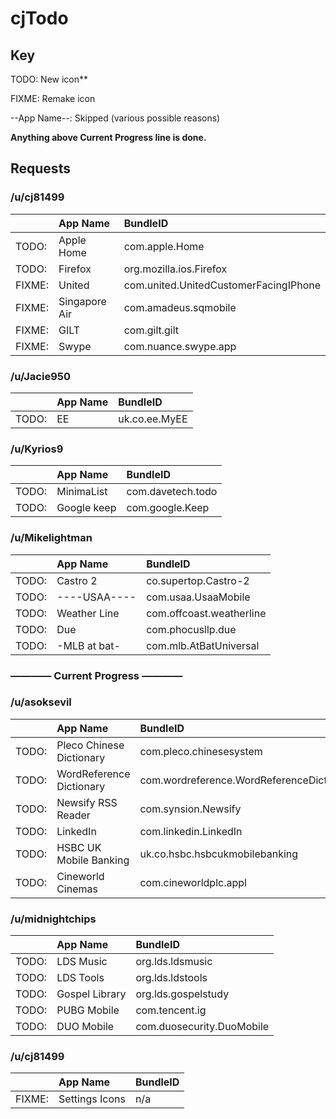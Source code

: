 # cjTodo

## Key

 TODO: New icon**

 FIXME: Remake icon

 --App Name--: Skipped (various possible reasons)

**Anything above Current Progress line is done.**

## Requests

### /u/cj81499

|        | App Name       | BundleID                              |
| :----- | :------------- | :------------------------------------ |
| TODO:  | Apple Home     | com.apple.Home                        |
| TODO:  | Firefox        | org.mozilla.ios.Firefox               |
| FIXME: | United         | com.united.UnitedCustomerFacingIPhone |
| FIXME: | Singapore Air  | com.amadeus.sqmobile                  |
| FIXME: | GILT           | com.gilt.gilt                         |
| FIXME: | Swype          | com.nuance.swype.app                  |

### /u/Jacie950

|       | App Name | BundleID      |
| :---- | :------- | :------------ |
| TODO: | EE       | uk.co.ee.MyEE |

### /u/Kyrios9

|       | App Name    | BundleID          |
| :---- | :---------- | :---------------- |
| TODO: | MinimaList  | com.davetech.todo |
| TODO: | Google keep | com.google.Keep   |

### /u/Mikelightman

|       | App Name     | BundleID                 |
| :---- | :----------- | :----------------------- |
| TODO: | Castro 2     | co.supertop.Castro-2     |
| TODO: | ----USAA---- | com.usaa.UsaaMobile      |
| TODO: | Weather Line | com.offcoast.weatherline |
| TODO: | Due          | com.phocusllp.due        |
| TODO: | -MLB at bat- | com.mlb.AtBatUniversal   |

### ———— Current Progress ————

### /u/asoksevil

|       | App Name                 | BundleID                                  |
| :---- | :----------------------- | :---------------------------------------- |
| TODO: | Pleco Chinese Dictionary | com.pleco.chinesesystem                   |
| TODO: | WordReference Dictionary | com.wordreference.WordReferenceDictionary |
| TODO: | Newsify RSS Reader       | com.synsion.Newsify                       |
| TODO: | LinkedIn                 | com.linkedin.LinkedIn                     |
| TODO: | HSBC UK Mobile Banking   | uk.co.hsbc.hsbcukmobilebanking            |
| TODO: | Cineworld Cinemas        | com.cineworldplc.appl                     |

### /u/midnightchips

|       | App Name                 | BundleID                                  |
| :---- | :----------------------- | :---------------------------------------- |
| TODO: | LDS Music                | org.lds.ldsmusic                          |
| TODO: | LDS Tools                | org.lds.ldstools                          |
| TODO: | Gospel Library           | org.lds.gospelstudy                       |
| TODO: | PUBG Mobile              | com.tencent.ig                            |
| TODO: | DUO Mobile               | com.duosecurity.DuoMobile                 |

### /u/cj81499

|        | App Name       | BundleID |
| :----- | :------------- | :------- |
| FIXME: | Settings Icons | n/a      |
